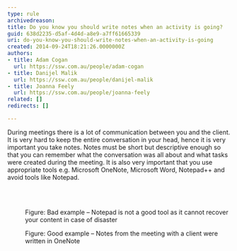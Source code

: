 ```yaml
---
type: rule
archivedreason: 
title: Do you know you should write notes when an activity is going?
guid: 638d2235-d5af-4d4d-a8e9-a7ff61665339
uri: do-you-know-you-should-write-notes-when-an-activity-is-going
created: 2014-09-24T18:21:26.0000000Z
authors:
- title: Adam Cogan
  url: https://ssw.com.au/people/adam-cogan
- title: Danijel Malik
  url: https://ssw.com.au/people/danijel-malik
- title: Joanna Feely
  url: https://ssw.com.au/people/joanna-feely
related: []
redirects: []

---
```



<p>During meetings there is a lot of communication between you and the client. It is very hard to keep the entire conversation in your head, hence it is very important you take notes. Notes must be short but descriptive enough so that you can remember what the conversation was all about and what tasks were created during the meeting. It is also very important that you use appropriate tools e.g. Microsoft OneNote, Microsoft Word, Notepad++ and avoid tools like Notepad.​​</p>
<br><excerpt class='endintro'></excerpt><br>
<dl class="badImage"><dt><img src="/PublishingImages/write-notes-bad.jpg" alt="" /></dt><dd>Figure&#58; Bad example – Notepad is not a good tool as it cannot recover your content in case of disaster</dd></dl><dl class="goodImage"><dt><img src="/PublishingImages/write-notes-good.jpg" alt="" /></dt><dd>Figure&#58; Good example – Notes from the meeting with a client were written​ in OneNote</dd></dl>


